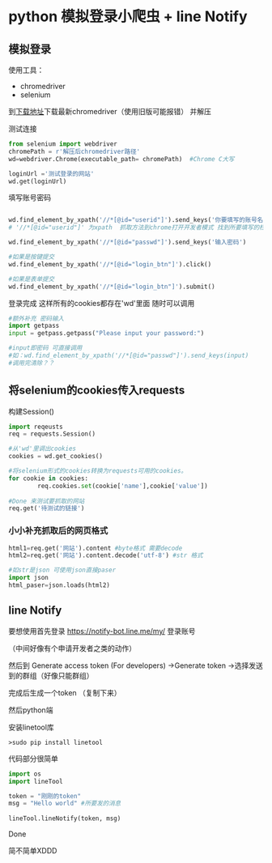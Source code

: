 # python 模拟登录小爬虫 +  line Notify

## 模拟登录

使用工具：
* chromedriver
* selenium

到[下载地址](https://chromedriver.storage.googleapis.com/index.html)下载最新chromedriver（使用旧版可能报错） 并解压

测试连接
```python
from selenium import webdriver
chromePath = r'解压后chromedriver路径'
wd=webdriver.Chrome(executable_path= chromePath)  #Chrome C大写

loginUrl ='测试登录的网站'
wd.get(loginUrl)
```


填写账号密码
```python

wd.find_element_by_xpath('//*[@id="userid"]').send_keys('你要填写的账号名') 
# '//*[@id="userid"]' 为xpath  抓取方法到chrome打开开发者模式 找到所要填写的栏位 右键 copy ->xpath

wd.find_element_by_xpath('//*[@id="passwd"]').send_keys('输入密码')

#如果是按键提交
wd.find_element_by_xpath('//*[@id="login_btn"]').click()

#如果是表单提交
wd.find_element_by_xpath('//*[@id="login_btn"]').submit()

```

登录完成 这样所有的cookies都存在'wd'里面 随时可以调用

```python
#额外补充 密码输入
import getpass
input = getpass.getpass("Please input your password:")

#input即密码 可直接调用
#如：wd.find_element_by_xpath('//*[@id="passwd"]').send_keys(input)
#调用完清除？？
```


## 将selenium的cookies传入requests

构建Session()
```python
import reqeusts
req = requests.Session()

#从'wd'里调出cookies
cookies = wd.get_cookies()

#将selenium形式的cookies转换为requests可用的cookies。
for cookie in cookies:
        req.cookies.set(cookie['name'],cookie['value'])
        
#Done 来测试要抓取的网站
req.get('待测试的链接')
```


### 小小补充抓取后的网页格式 
```python
html1=req.get('网站').content #byte格式 需要decode
html2=req.get('网站').content.decode('utf-8') #str 格式 

#如str是json 可使用json直接paser
import json
html_paser=json.loads(html2)
```


## line Notify 

要想使用首先登录 https://notify-bot.line.me/my/ 登录账号 

（中间好像有个申请开发者之类的动作）

然后到 Generate access token (For developers) ->Generate token ->选择发送到的群组（好像只能群组）

完成后生成一个token （复制下来）

然后python端

安装linetool库
```
>sudo pip install linetool
```

代码部分很简单 

```python
import os
import lineTool

token = "刚刚的token"
msg = "Hello world" #所要发的消息
 
lineTool.lineNotify(token, msg)
```

Done 

简不简单XDDD


